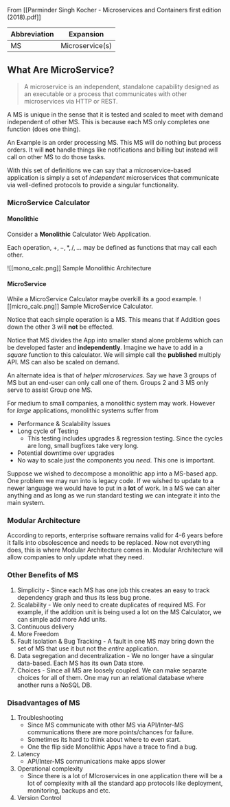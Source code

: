 From [[Parminder Singh Kocher - Microservices and Containers first edition (2018).pdf]]

| Abbreviation | Expansion       |
| ------------ | --------------- |
| MS           | Microservice(s) |

## What Are MicroService?
> A microservice is an independent, standalone capability designed as an executable or a process that communicates with other microservices via HTTP or REST.

A MS is unique in the sense that it is tested and scaled to meet with demand independent of other MS. This is because each MS only completes one function (does one thing).  

An Example is an order processing MS. This MS will do nothing but process orders. It will **not** handle things like notifications and billing but instead will call on other MS to do those tasks.

With this set of definitions we can say that a microservice-based application is simply a set of *independent* microservices that communicate via well-defined protocols to provide a singular functionality. 

### MicroService Calculator
#### Monolithic
Consider a **Monolithic** Calculator Web Application.

Each operation, $+, -, *, /, \dotso$ may be defined as functions that may call each other. 

![[mono_calc.png]]
Sample Monolithic Architecture

#### MicroService
While a MicroService Calculator maybe overkill its a good example. 
![[micro_calc.png]]
Sample MicroService Calculator.

Notice that each simple operation is a MS. This means that if Addition goes down the other 3 will **not** be effected. 

Notice that MS divides the App into smaller stand alone problems which can be developed faster and **independently**. Imagine we have to add in a *square* function to this calculator. We will simple call the **published** multiply API. MS can also be scaled on demand. 

An alternate idea is that of *helper microservices*. Say we have 3 groups of MS but an end-user can only call one of them. Groups 2 and 3 MS only serve to assist Group one MS.

For medium to small companies, a monolithic system may work. However for *large* applications, monolithic systems suffer from 
- Performance & Scalability Issues
- Long cycle of Testing
	- This testing includes upgrades & regression testing. Since the cycles are long, small bugfixes take very long.
- Potential downtime over upgrades
- No way to scale just the components you *need*. This one is important. 

Suppose we wished to decompose a monolithic app into a MS-based app. One problem we may run into is legacy code. If we wished to update to a newer language we would have to put in a **lot** of work. In a MS we can alter anything and as long as we run standard testing we can integrate it into the main system. 

### Modular Architecture
According to reports, enterprise software remains valid for 4-6 years before it falls into obsolescence and needs to be replaced. Now not everything does, this is where Modular Architecture comes in. Modular Architecture will allow companies to only update what they need.

### Other Benefits of MS
1. Simplicity - Since each MS has one job this creates an easy to track dependency graph and thus its less bug prone.
2. Scalability - We only need to create duplicates of required MS. For example, if the addition unit is being used a lot on the MS Calculator, we can simple add more Add units. 
3. Continuous delivery 
4. More Freedom
5. Fault Isolation & Bug Tracking - A fault in one MS may bring down the set of MS that use it but not the *entire* application.
6. Data segregation and decentralization - We no longer have a singular data-based. Each MS has its own Data store.
7. Choices - Since all MS are loosely coupled. We can make separate choices for all of them. One may run an relational database where another runs a NoSQL DB.

### Disadvantages of MS
1. Troubleshooting
	-	Since MS communicate with other MS via API/Inter-MS communications there are more points/chances for failure. 
	-	Sometimes its hard to think about where to even start.
	-	One the flip side Monolithic Apps have a trace to find a bug.
2. Latency 
	- API/Inter-MS communications make apps slower
3. Operational complexity
	- Since there is a lot of MIcroservices in one application there will be a lot of complexity with all the standard app protocols like deployment, monitoring, backups and etc. 
4. Version Control 